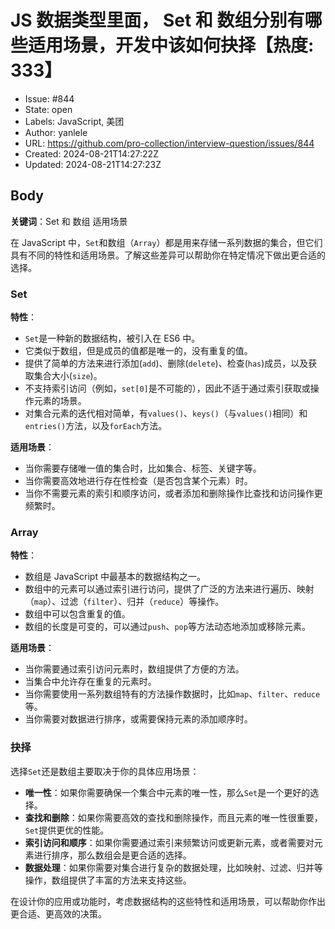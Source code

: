 # JS 数据类型里面， Set 和 数组分别有哪些适用场景，开发中该如何抉择【热度: 333】

- Issue: #844
- State: open
- Labels: JavaScript, 美团
- Author: yanlele
- URL: https://github.com/pro-collection/interview-question/issues/844
- Created: 2024-08-21T14:27:22Z
- Updated: 2024-08-21T14:27:23Z

## Body

**关键词**：Set 和 数组 适用场景

在 JavaScript 中，`Set`和数组（`Array`）都是用来存储一系列数据的集合，但它们具有不同的特性和适用场景。了解这些差异可以帮助你在特定情况下做出更合适的选择。

### Set

**特性**：

- `Set`是一种新的数据结构，被引入在 ES6 中。
- 它类似于数组，但是成员的值都是唯一的，没有重复的值。
- 提供了简单的方法来进行添加(`add`)、删除(`delete`)、检查(`has`)成员，以及获取集合大小(`size`)。
- 不支持索引访问（例如，`set[0]`是不可能的），因此不适于通过索引获取或操作元素的场景。
- 对集合元素的迭代相对简单，有`values()`、`keys()`（与`values()`相同）和`entries()`方法，以及`forEach`方法。

**适用场景**：

- 当你需要存储唯一值的集合时，比如集合、标签、关键字等。
- 当你需要高效地进行存在性检查（是否包含某个元素）时。
- 当你不需要元素的索引和顺序访问，或者添加和删除操作比查找和访问操作更频繁时。

### Array

**特性**：

- 数组是 JavaScript 中最基本的数据结构之一。
- 数组中的元素可以通过索引进行访问，提供了广泛的方法来进行遍历、映射（`map`）、过滤（`filter`）、归并（`reduce`）等操作。
- 数组中可以包含重复的值。
- 数组的长度是可变的，可以通过`push`、`pop`等方法动态地添加或移除元素。

**适用场景**：

- 当你需要通过索引访问元素时，数组提供了方便的方法。
- 当集合中允许存在重复的元素时。
- 当你需要使用一系列数组特有的方法操作数据时，比如`map`、`filter`、`reduce`等。
- 当你需要对数据进行排序，或需要保持元素的添加顺序时。

### 抉择

选择`Set`还是数组主要取决于你的具体应用场景：

- **唯一性**：如果你需要确保一个集合中元素的唯一性，那么`Set`是一个更好的选择。
- **查找和删除**：如果你需要高效的查找和删除操作，而且元素的唯一性很重要，`Set`提供更优的性能。
- **索引访问和顺序**：如果你需要通过索引来频繁访问或更新元素，或者需要对元素进行排序，那么数组会是更合适的选择。
- **数据处理**：如果你需要对集合进行复杂的数据处理，比如映射、过滤、归并等操作，数组提供了丰富的方法来支持这些。

在设计你的应用或功能时，考虑数据结构的这些特性和适用场景，可以帮助你作出更合适、更高效的决策。

